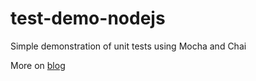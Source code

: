 # test-demo-nodejs
Simple demonstration of unit tests using Mocha and Chai

More on [blog](https://ihiteshsharma.com)

